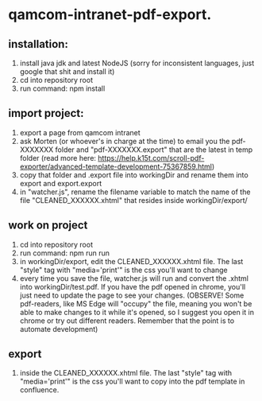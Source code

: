 # qamcom-intranet-pdf-export.
## installation:
1. install java jdk and latest NodeJS (sorry for inconsistent languages, just google that shit and install it)
2. cd into repository root
3. run command: npm install


## import project:
1. export a page from qamcom intranet
2. ask Morten (or whoever's in charge at the time) to email you the pdf-XXXXXXX folder and "pdf-XXXXXXX.export" that are the latest in temp folder (read more here: https://help.k15t.com/scroll-pdf-exporter/advanced-template-development-75367859.html)
3. copy that folder and .export file into workingDir and rename them into export and export.export
4. in "watcher.js", rename the filename variable to match the name of the file "CLEANED_XXXXXX.xhtml" that resides inside workingDir/export/


## work on project
1. cd into repository root
2. run command: npm run run
3. in workingDir/export, edit the CLEANED_XXXXXX.xhtml file. The last "style" tag with "media='print'" is the css you'll want to change
4. every time you save the file, watcher.js will run and convert the .xhtml into workingDir/test.pdf. If you have the pdf opened in  chrome, you'll just need to update the page to see your changes. (OBSERVE! Some pdf-readers, like MS Edge will "occupy" the file, meaning you won't be able to make changes to it while it's opened, so I suggest you open it in chrome or try out different readers. Remember that the point is to automate development)


## export
1. inside the CLEANED_XXXXXX.xhtml file. The last "style" tag with "media='print'" is the css you'll want to copy into the pdf template in confluence.
